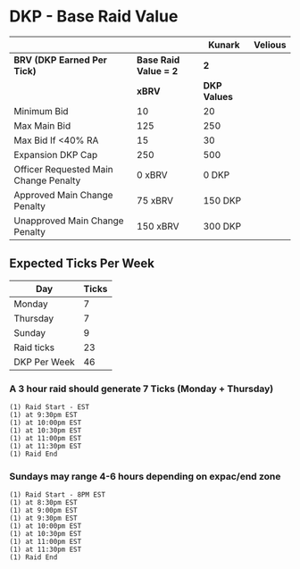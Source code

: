 # DKP - Base Raid Value

&nbsp; | &nbsp; | Kunark | Velious 
--|--|--|--
**BRV (DKP Earned Per Tick)** | **Base Raid Value = 2**	| **2** | **&nbsp;**
&nbsp; | **xBRV** | **DKP Values** | &nbsp;
Minimum Bid	| 10 | 20 | &nbsp;
Max Main Bid | 125 | 250 | &nbsp;
Max Bid If <40% RA | 15 | 30 | &nbsp;
Expansion DKP Cap | 250	| 500 | &nbsp;
Officer Requested Main Change Penalty| 0 xBRV | 0 DKP | &nbsp;
Approved Main Change Penalty | 75 xBRV | 150 DKP | &nbsp;
Unapproved Main Change Penalty | 150 xBRV | 300 DKP  | &nbsp;

## Expected Ticks Per Week	
Day | Ticks
--|--
Monday | 7
Thursday | 7
Sunday | 9
Raid ticks | 23
DKP Per Week |46

### A 3 hour raid should generate 7 Ticks (Monday + Thursday)	
```
(1) Raid Start - EST	
(1) at 9:30pm EST	
(1) at 10:00pm EST	
(1) at 10:30pm EST	
(1) at 11:00pm EST	
(1) at 11:30pm EST	
(1) Raid End	
```

### Sundays may range 4-6 hours depending on expac/end zone
```
(1) Raid Start - 8PM EST
(1) at 8:30pm EST
(1) at 9:00pm EST
(1) at 9:30pm EST
(1) at 10:00pm EST
(1) at 10:30pm EST
(1) at 11:00pm EST
(1) at 11:30pm EST
(1) Raid End
```